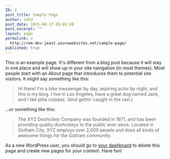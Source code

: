 ```yaml
---
ID: 2
post_title: Sample Page
author: sdtd
post_date: 2015-08-17 05:02:48
post_excerpt: ""
layout: page
permalink: >
  http://rem-dev-jeast.azurewebsites.net/sample-page/
published: true
---
```

This is an example page. It's different from a blog post because it will stay in one place and will show up in your site navigation (in most themes). Most people start with an About page that introduces them to potential site visitors. It might say something like this:

<blockquote>Hi there! I'm a bike messenger by day, aspiring actor by night, and this is my blog. I live in Los Angeles, have a great dog named Jack, and I like pi&#241;a coladas. (And gettin' caught in the rain.)</blockquote>

...or something like this:

<blockquote>The XYZ Doohickey Company was founded in 1971, and has been providing quality doohickeys to the public ever since. Located in Gotham City, XYZ employs over 2,000 people and does all kinds of awesome things for the Gotham community.</blockquote>

As a new WordPress user, you should go to <a href="http://rem-dev-jeast.azurewebsites.net/wp-admin/">your dashboard</a> to delete this page and create new pages for your content. Have fun!